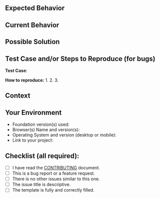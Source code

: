 <!--- Please fill the following template. Your issue may be closed otherwise. -->
<!--- Only submit here bug reports or a feature requests. For help or questions -->
<!--- to the community, see the forum http://foundation.zurb.com/forum -->

## Expected Behavior
<!--- If you're describing a bug, tell us what should happen -->
<!--- If you're suggesting a change/improvement, tell us why and how it should work -->

## Current Behavior
<!--- If describing a bug, tell us what happens instead of the expected behavior -->
<!--- If suggesting a change/improvement, explain the difference from current behavior -->

## Possible Solution
<!--- Not obligatory, but suggest a fix/reason for the bug, -->
<!--- or ideas how to implement the addition or change -->

## Test Case and/or Steps to Reproduce (for bugs)
<!--- We highly recommand you to provide a live example of your bug so we can reproduce it -->
<!--- Create a test case with the last version by forking https://codepen.io/ncoden/pen/YLzjeq -->
**Test Case**: <!-- https://... -->

<!--- If you cannot provide a test case (i.e. for a Sass bug), provide an unambiguous
<!--- set of steps to reproduce, with your code and configuration. -->
**How to reproduce:**
1.
2.
3.

## Context
<!--- How has this issue affected you? What are you trying to accomplish? -->
<!--- Providing context helps us come up with a solution that is most useful in the real world -->

## Your Environment
<!--- Include as many relevant details about the environment you experienced the bug in -->
* Foundation version(s) used:
* Browser(s) Name and version(s):
* Operating System and version (desktop or mobile):
* Link to your project:

## Checklist (all required):
<!--- Go over all the following points, and put an `x` in the boxes. All checkboxes are required! -->
<!--- If you're unsure about any of these, don't hesitate to ask. We're here to help! -->
- [ ] I have read the [CONTRIBUTING](CONTRIBUTING.md) document.
- [ ] This is a bug report or a feature request.
- [ ] There is no other issues similar to this one.
- [ ] The issue title is descriptive.
- [ ] The template is fully and correctly filled.

<!--- For more information, see the CONTRIBUTING.md document -->
<!--- Thank you for your issue and happy coding ;) -->
